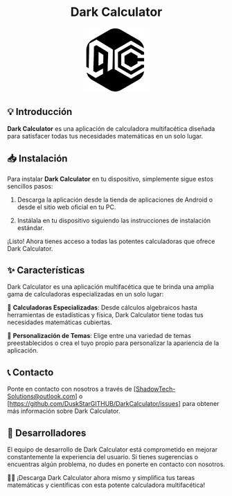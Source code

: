 <div align="center" content="justify">

  # Dark Calculator
</div>

<div align="center" content="justify">
  <img src="GITHUB/logo-darkcalculator.png" width="150">
</div>

## 💡 Introducción

**Dark Calculator** es una aplicación de calculadora multifacética diseñada para satisfacer todas tus necesidades matemáticas en un solo lugar.

## 📥 Instalación

Para instalar **Dark Calculator** en tu dispositivo, simplemente sigue estos sencillos pasos:

1. Descarga la aplicación desde la tienda de aplicaciones de Android o desde el sitio web oficial en tu PC.

2. Instálala en tu dispositivo siguiendo las instrucciones de instalación estándar.

¡Listo! Ahora tienes acceso a todas las potentes calculadoras que ofrece Dark Calculator.

## ✨ Características

Dark Calculator es una aplicación multifacética que te brinda una amplia gama de calculadoras especializadas en un solo lugar:

🧮 **Calculadoras Especializadas**: Desde cálculos algebraicos hasta herramientas de estadísticas y física, Dark Calculator tiene todas tus necesidades matemáticas cubiertas.

🎨 **Personalización de Temas**: Elige entre una variedad de temas preestablecidos o crea el tuyo propio para personalizar la apariencia de la aplicación.

## 📞 Contacto

Ponte en contacto con nosotros a través de [ShadowTech-Solutions@outlook.com] o [https://github.com/DuskStarGITHUB/DarkCalculator/issues] para obtener más información sobre Dark Calculator.

## 👤 Desarrolladores

El equipo de desarrollo de Dark Calculator está comprometido en mejorar constantemente la experiencia del usuario. Si tienes sugerencias o encuentras algún problema, no dudes en ponerte en contacto con nosotros.

💫🧮 ¡Descarga Dark Calculator ahora mismo y simplifica tus tareas matemáticas y científicas con esta potente calculadora multifacética!
